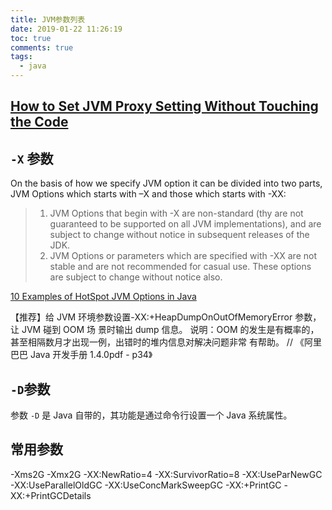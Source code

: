 ```yaml
---
title: JVM参数列表
date: 2019-01-22 11:26:19
toc: true
comments: true
tags:
  - java
---
```


## [How to Set JVM Proxy Setting Without Touching the Code](http://www.glomelurus.com/2009/09/how-to-set-jvm-proxy-setting-without.html)

## `-X` 参数

On the basis of how we specify JVM option it can be divided into two parts, JVM Options which starts with –X and those which starts with -XX:

> 1.  JVM Options that begin with -X are non-standard (thy are not guaranteed to be supported on all JVM implementations), and are subject to change without notice in subsequent releases of the JDK.
> 2.  JVM Options or parameters which are specified with -XX are not stable and are not recommended for casual use. These options are subject to change without notice also.

[10 Examples of HotSpot JVM Options in Java](https://javarevisited.blogspot.com/2011/11/hotspot-jvm-options-java-examples.html#axzz5dIpc21eU)

【推荐】给 JVM 环境参数设置-XX:+HeapDumpOnOutOfMemoryError 参数，让 JVM 碰到 OOM 场
景时输出 dump 信息。
说明：OOM 的发生是有概率的，甚至相隔数月才出现一例，出错时的堆内信息对解决问题非常
有帮助。
// 《阿里巴巴 Java 开发手册 1.4.0pdf - p34》

## `-D`参数

参数 `-D` 是 Java 自带的，其功能是通过命令行设置一个 Java 系统属性。

## 常用参数

-Xms2G
-Xmx2G
-XX:NewRatio=4
-XX:SurvivorRatio=8
-XX:UseParNewGC
-XX:UseParallelOldGC
-XX:UseConcMarkSweepGC
-XX:+PrintGC
-XX:+PrintGCDetails
